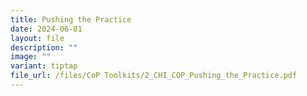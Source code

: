 ```yaml
---
title: Pushing the Practice
date: 2024-06-01
layout: file
description: ""
image: ""
variant: tiptap
file_url: /files/CoP Toolkits/2_CHI_COP_Pushing_the_Practice.pdf
---
```

